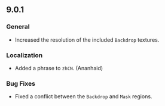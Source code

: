 ## 9.0.1

### General

- Increased the resolution of the included `Backdrop` textures.

### Localization

- Added a phrase to `zhCN`. (Ananhaid)

### Bug Fixes

- Fixed a conflict between the `Backdrop` and `Mask` regions.
